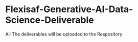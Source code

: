 # Flexisaf-Generative-AI-Data-Science-Deliverable
All The deliverables will be uploaded to the Respository
